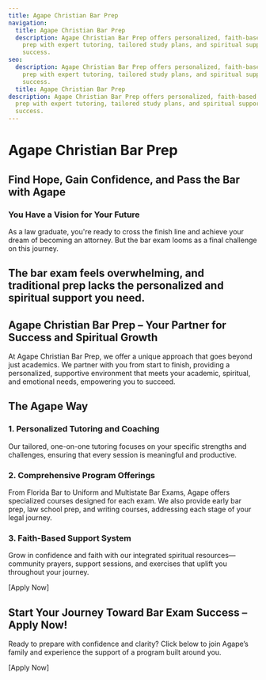 ```yaml
---
title: Agape Christian Bar Prep
navigation:
  title: Agape Christian Bar Prep
  description: Agape Christian Bar Prep offers personalized, faith-based bar exam
    prep with expert tutoring, tailored study plans, and spiritual support for
    success.
seo:
  description: Agape Christian Bar Prep offers personalized, faith-based bar exam
    prep with expert tutoring, tailored study plans, and spiritual support for
    success.
  title: Agape Christian Bar Prep
description: Agape Christian Bar Prep offers personalized, faith-based bar exam
  prep with expert tutoring, tailored study plans, and spiritual support for
  success.
---
```


# Agape Christian Bar Prep

## Find Hope, Gain Confidence, and Pass the Bar with Agape

### **You Have a Vision for Your Future**

As a law graduate, you're ready to cross the finish line and achieve your dream of becoming an attorney. But the bar exam looms as a final challenge on this journey.

## The bar exam feels overwhelming, and traditional prep lacks the personalized and spiritual support you need.

## Agape Christian Bar Prep – Your Partner for Success and Spiritual Growth

At Agape Christian Bar Prep, we offer a unique approach that goes beyond just academics. We partner with you from start to finish, providing a personalized, supportive environment that meets your academic, spiritual, and emotional needs, empowering you to succeed.

## The Agape Way

### 1. Personalized Tutoring and Coaching

Our tailored, one-on-one tutoring focuses on your specific strengths and challenges, ensuring that every session is meaningful and productive.

### 2. Comprehensive Program Offerings

From Florida Bar to Uniform and Multistate Bar Exams, Agape offers specialized courses designed for each exam. We also provide early bar prep, law school prep, and writing courses, addressing each stage of your legal journey.

### 3. Faith-Based Support System

Grow in confidence and faith with our integrated spiritual resources—community prayers, support sessions, and exercises that uplift you throughout your journey.

\[Apply Now]

## Start Your Journey Toward Bar Exam Success – Apply Now!

Ready to prepare with confidence and clarity? Click below to join Agape’s family and experience the support of a program built around you.

\[Apply Now]
